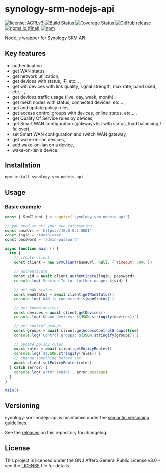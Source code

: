 # synology-srm-nodejs-api

[![license: AGPLv3](https://img.shields.io/badge/license-AGPLv3-blue.svg)](https://www.gnu.org/licenses/agpl-3.0)
[![Build Status](https://img.shields.io/github/workflow/status/nioc/synology-srm-nodejs-api/Commit%20check%20(lint%2C%20tests))](https://github.com/nioc/synology-srm-nodejs-api/actions/workflows/commit.yml)
[![Coverage Status](https://coveralls.io/repos/github/nioc/synology-srm-nodejs-api/badge.svg?branch=master)](https://coveralls.io/github/nioc/synology-srm-nodejs-api?branch=master)
[![GitHub release](https://img.shields.io/github/release/nioc/synology-srm-nodejs-api.svg)](https://github.com/nioc/synology-srm-nodejs-api/releases/latest)
[![npms.io (final)](https://img.shields.io/npms-io/final-score/synology-srm-nodejs-api)](https://www.npmjs.com/package/synology-srm-nodejs-api)
[![npm](https://img.shields.io/npm/dt/synology-srm-nodejs-api)](https://www.npmjs.com/package/synology-srm-nodejs-api)

Node.js wrapper for Synology SRM API.

## Key features
-    authentication
-    get WAN status,
-    get network utilization,
-    get devices with status, IP, etc... ,
-    get wifi devices with link quality, signal strength, max rate, band used, etc... ,
-    get devices traffic usage (live, day, week, month),
-    get mesh nodes with status, connected devices, etc... ,
-    get and update policy rules,
-    get access control groups with devices, online status, etc... ,
-    get Quality Of Service rules by devices,
-    get Smart WAN configuration (gateways list with status, load balancing / failover),
-    set Smart WAN configuration and switch WAN gateway,
-    get wake-on-lan devices,
-    add wake-on-lan on a device,
-    wake-on-lan a device.

## Installation

``` bash
npm install synology-srm-nodejs-api
```

## Usage

### Basic example
```js
const { SrmClient } = require('synology-srm-nodejs-api')

// you need to set your own information
const baseUrl = 'https://10.0.0.1:8001'
const login = 'admin-user'
const password = 'admin-password'

async function main () {
  try {
    // create client
    const client = new SrmClient(baseUrl, null, { timeout: 5000 })

    // authenticate
    const sid = await client.authenticate(login, password)
    console.log(`Session Id for further usage: ${sid}`)

    // get WAN status
    const wanStatus = await client.getWanStatus()
    console.log(`WAN is connected: ${wanStatus}`)

    // get known devices
    const devices = await client.getDevices()
    console.log(`Known devices: ${JSON.stringify(devices)}`)

    // get control groups
    const groups = await client.getAccessControlGroups(true)
    console.log(`Control groups: ${JSON.stringify(groups)}`)

    // update policy rules
    const rules = await client.getPolicyRoutes()
    console.log(`${JSON.stringify(rules)}`)
    // change something before set
    await client.setPolicyRoutes(rules)
  } catch (error) {
    console.log('error (main)', error.message)
  }
}

main()
```

## Versioning

synology-srm-nodejs-api is maintained under the [semantic versioning](https://semver.org/) guidelines.

See the [releases](https://github.com/nioc/synology-srm-nodejs-api/releases) on this repository for changelog.

## License

This project is licensed under the GNU Affero General Public License v3.0 - see the [LICENSE](LICENSE.md) file for details
